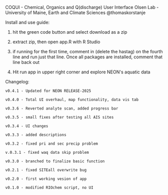 COQUI - Chemical, Organics and Q(discharge) User Interface 
Olsen Lab - University of Maine, Earth and Climate Sciences 
@thomaskorstanje

Install and use guide: 

1. hit the green code button and select download as a zip

2. extract zip, then open app.R with R Studio

3. if running for the first time, comment in (delete the hastag) on the fourth line and run just that line. Once all packages are installed, comment that line back out
 
4. Hit run app in upper right corner and explore NEON's aquatic data 

 Changelog:

    v0.4.1 - Updated for NEON RELEASE-2025
    
    v0.4.0 - Total UI overhaul, map functionality, data vis tab

    v0.3.6 - Reverted analyte scan, added progress bar

    v0.3.5 - small fixes after testing all AIS sites
    
    v0.3.4 - UI changes
    
    v0.3.3 - added descriptions
    
    v0.3.2 - fixed pri and sec precip problem
    
    v.0.3.1 - fixed waq data skip problem

    v0.3.0 - branched to finalize basic function

    v0.2.1 - fixed SITEall overwrite bug 

    v0.2.0 - first working vesion of app 

    v0.1.0 - modified RIOchem script, no UI

